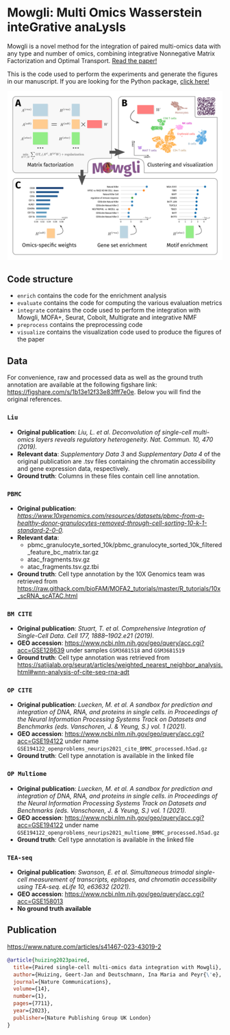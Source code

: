 # Mowgli: Multi Omics Wasserstein inteGrative anaLysIs

Mowgli is a novel method for the integration of paired multi-omics data with any type and number of omics, combining integrative Nonnegative Matrix Factorization and Optimal Transport. [Read the paper!](https://www.nature.com/articles/s41467-023-43019-2)

This is the code used to perform the experiments and generate the figures in our manuscript. If you are looking for the Python package, [click here!](https://github.com/cantinilab/Mowgli)

![figure](figure.png)

## Code structure


- `enrich` contains the code for the enrichment analysis
- `evaluate` contains the code for computing the various evaluation metrics
- `integrate` contains the code used to perform the integration with Mowgli, MOFA+, Seurat, Cobolt, Multigrate and integrative NMF
- `preprocess` contains the preprocessing code
- `visualize` contains the visualization code used to produce the figures of the paper

## Data

For convenience, raw and processed data as well as the ground truth annotation are available at the following figshare link: https://figshare.com/s/1b13e12f33e83fff7e0e. Below you will find the original references.

### `Liu`

- **Original publication**: *Liu, L. et al. Deconvolution of single-cell multi-omics layers reveals regulatory heterogeneity. Nat. Commun. 10, 470 (2019).*
- **Relevant data**: *Supplementary Data 3* and *Supplementary Data 4* of the original publication are .tsv files containing the chromatin accessibility and gene expression data, respectively.
- **Ground truth**: Columns in these files contain cell line annotation.

### `PBMC`

- **Original publication**: *https://www.10xgenomics.com/resources/datasets/pbmc-from-a-healthy-donor-granulocytes-removed-through-cell-sorting-10-k-1-standard-2-0-0.*
- **Relevant data**:
  - pbmc_granulocyte_sorted_10k/pbmc_granulocyte_sorted_10k_filtered_feature_bc_matrix.tar.gz
  - atac_fragments.tsv.gz
  - atac_fragments.tsv.gz.tbi
- **Ground truth**: Cell type annotation by the 10X Genomics team was retrieved from https://raw.githack.com/bioFAM/MOFA2_tutorials/master/R_tutorials/10x_scRNA_scATAC.html

### `BM CITE`

- **Original publication**: *Stuart, T. et al. Comprehensive Integration of Single-Cell Data. Cell 177, 1888–1902.e21 (2019).*
- **GEO accession**: https://www.ncbi.nlm.nih.gov/geo/query/acc.cgi?acc=GSE128639 under samples `GSM3681518` and `GSM3681519`
- **Ground truth**: Cell type annotation was retrieved from https://satijalab.org/seurat/articles/weighted_nearest_neighbor_analysis.html#wnn-analysis-of-cite-seq-rna-adt

### `OP CITE`

- **Original publication**: *Luecken, M. et al. A sandbox for prediction and integration of DNA, RNA, and proteins in single cells. in Proceedings of the Neural Information Processing Systems Track on Datasets and Benchmarks (eds. Vanschoren, J. & Yeung, S.) vol. 1 (2021).*
- **GEO accession**: https://www.ncbi.nlm.nih.gov/geo/query/acc.cgi?acc=GSE194122 under name `GSE194122_openproblems_neurips2021_cite_BMMC_processed.h5ad.gz`
- **Ground truth**: Cell type annotation is available in the linked file

### `OP Multiome`

- **Original publication**: *Luecken, M. et al. A sandbox for prediction and integration of DNA, RNA, and proteins in single cells. in Proceedings of the Neural Information Processing Systems Track on Datasets and Benchmarks (eds. Vanschoren, J. & Yeung, S.) vol. 1 (2021).*
- **GEO accession**: https://www.ncbi.nlm.nih.gov/geo/query/acc.cgi?acc=GSE194122 under name `GSE194122_openproblems_neurips2021_multiome_BMMC_processed.h5ad.gz`
- **Ground truth**: Cell type annotation is available in the linked file

### `TEA-seq`

- **Original publication**: *Swanson, E. et al. Simultaneous trimodal single-cell measurement of transcripts, epitopes, and chromatin accessibility using TEA-seq. eLife 10, e63632 (2021).*
- **GEO accession**: https://www.ncbi.nlm.nih.gov/geo/query/acc.cgi?acc=GSE158013
- **No ground truth available**

## Publication

https://www.nature.com/articles/s41467-023-43019-2

```bibtex
@article{huizing2023paired,
  title={Paired single-cell multi-omics data integration with Mowgli},
  author={Huizing, Geert-Jan and Deutschmann, Ina Maria and Peyr{\'e}, Gabriel and Cantini, Laura},
  journal={Nature Communications},
  volume={14},
  number={1},
  pages={7711},
  year={2023},
  publisher={Nature Publishing Group UK London}
}
```
